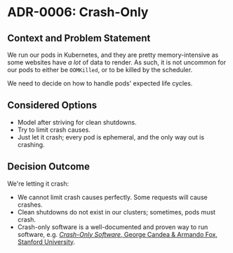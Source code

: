 # ADR-0006: Crash-Only

## Context and Problem Statement

We run our pods in Kubernetes, and they are pretty memory-intensive as some websites have _a lot_ of data to render.
As such, it is not uncommon for our pods to either be `OOMKilled`, or to be killed by the scheduler.

We need to decide on how to handle pods' expected life cycles.

## Considered Options

- Model after striving for clean shutdowns.
- Try to limit crash causes.
- Just let it crash; every pod is ephemeral, and the only way out is crashing.

## Decision Outcome

We're letting it crash:

- We cannot limit crash causes perfectly. Some requests will cause crashes.
- Clean shutdowns do not exist in our clusters; sometimes, pods must crash.
- Crash-only software is a well-documented and proven way to run software,
  e.g. [_Crash-Only Software_, George Candea & Armando Fox, Stanford University](https://dslab.epfl.ch/pubs/crashonly.pdf).
